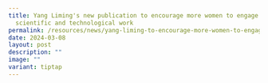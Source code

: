```yaml
---
title: Yang Liming's new publication to encourage more women to engage in
  scientific and technological work
permalink: /resources/news/yang-liming-to-encourage-more-women-to-engage-in-scientific-and-technological-work/
date: 2024-03-08
layout: post
description: ""
image: ""
variant: tiptap
---
```

